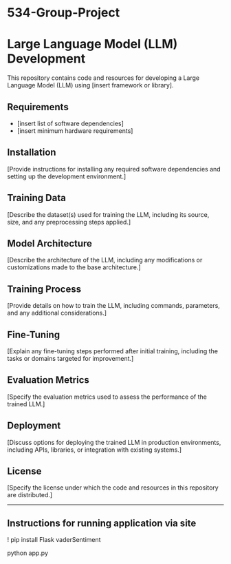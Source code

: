 # 534-Group-Project

# Large Language Model (LLM) Development

This repository contains code and resources for developing a Large Language Model (LLM) using [insert framework or library].

## Requirements

- [insert list of software dependencies]
- [insert minimum hardware requirements]

## Installation

[Provide instructions for installing any required software dependencies and setting up the development environment.]

## Training Data

[Describe the dataset(s) used for training the LLM, including its source, size, and any preprocessing steps applied.]

## Model Architecture

[Describe the architecture of the LLM, including any modifications or customizations made to the base architecture.]

## Training Process

[Provide details on how to train the LLM, including commands, parameters, and any additional considerations.]

## Fine-Tuning

[Explain any fine-tuning steps performed after initial training, including the tasks or domains targeted for improvement.]

## Evaluation Metrics

[Specify the evaluation metrics used to assess the performance of the trained LLM.]

## Deployment

[Discuss options for deploying the trained LLM in production environments, including APIs, libraries, or integration with existing systems.]

## License

[Specify the license under which the code and resources in this repository are distributed.]

----------------------------------------------------------------------------------------------------------------------------

## Instructions for running application via site
! pip install Flask vaderSentiment

python app.py

